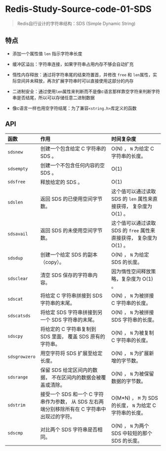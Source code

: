 # Redis-Study-Source-code-01-SDS

> Redis自行设计的字符串结构：SDS (Simple Dynamic String)

## 特点

- 添加一个属性值 `len` 指示字符串长度

- 缓冲区溢出：字符串连接，如果字符串占用内存不够会自动扩充

- 惰性内存释放：通过将字符串尾的结束符置首，并修改 `free` 和 `len`属性，实际空间并未释放，再次扩展字符串时可以直接使用这部分的内存
- 二进制安全：通过使用`len`属性来判断而不是像c语言那样靠空字符来判断字符串是否结尾，所以可以存储任意二进制数据
- 像c语言一样也用空字符结尾：为了兼容`<string.h>`库定义的函数

## API

| 函数          | 作用                                                         | 时间复杂度                                                   |
| :------------ | :----------------------------------------------------------- | :----------------------------------------------------------- |
| `sdsnew`      | 创建一个包含给定 C 字符串的 SDS 。                           | O(N) ， `N` 为给定 C 字符串的长度。                          |
| `sdsempty`    | 创建一个不包含任何内容的空 SDS 。                            | O(1)                                                         |
| `sdsfree`     | 释放给定的 SDS 。                                            | O(1)                                                         |
| `sdslen`      | 返回 SDS 的已使用空间字节数。                                | 这个值可以通过读取 SDS 的 `len` 属性来直接获得， 复杂度为 O(1) 。 |
| `sdsavail`    | 返回 SDS 的未使用空间字节数。                                | 这个值可以通过读取 SDS 的 `free` 属性来直接获得， 复杂度为 O(1) 。 |
| `sdsdup`      | 创建一个给定 SDS 的副本（copy）。                            | O(N) ， `N` 为给定 SDS 的长度。                              |
| `sdsclear`    | 清空 SDS 保存的字符串内容。                                  | 因为惰性空间释放策略，复杂度为 O(1) 。                       |
| `sdscat`      | 将给定 C 字符串拼接到 SDS 字符串的末尾。                     | O(N) ， `N` 为被拼接 C 字符串的长度。                        |
| `sdscatsds`   | 将给定 SDS 字符串拼接到另一个 SDS 字符串的末尾。             | O(N) ， `N` 为被拼接 SDS 字符串的长度。                      |
| `sdscpy`      | 将给定的 C 字符串复制到 SDS 里面， 覆盖 SDS 原有的字符串。   | O(N) ， `N` 为被复制 C 字符串的长度。                        |
| `sdsgrowzero` | 用空字符将 SDS 扩展至给定长度。                              | O(N) ， `N` 为扩展新增的字节数。                             |
| `sdsrange`    | 保留 SDS 给定区间内的数据， 不在区间内的数据会被覆盖或清除。 | O(N) ， `N` 为被保留数据的字节数。                           |
| `sdstrim`     | 接受一个 SDS 和一个 C 字符串作为参数， 从 SDS 左右两端分别移除所有在 C 字符串中出现过的字符。 | O(M*N) ， `M` 为 SDS 的长度， `N` 为给定 C 字符串的长度。    |
| `sdscmp`      | 对比两个 SDS 字符串是否相同。                                | O(N) ， `N` 为两个 SDS 中较短的那个 SDS 的长度。             |
